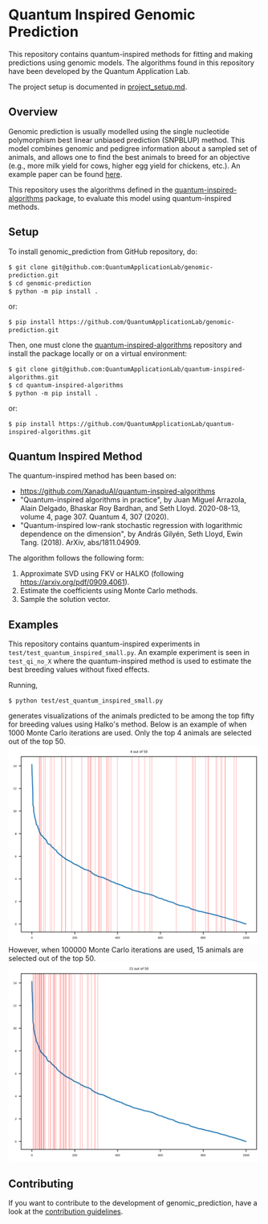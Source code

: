 # Quantum Inspired Genomic Prediction

This repository contains quantum-inspired methods for fitting and making predictions using genomic models. The algorithms found in this repository have been developed by the Quantum Application Lab.

The project setup is documented in [project_setup.md](project_setup.md).

## Overview
Genomic prediction is usually modelled using the single nucleotide polymorphism best linear unbiased prediction (SNPBLUP) method. This model combines genomic and pedigree information about a sampled set of animals, and allows one to find the best animals to breed for an objective (e.g., more milk yield for cows, higher egg yield for chickens, etc.). An example paper can be found [here](https://pure.tudelft.nl/ws/portalfiles/portal/89307446/s12711_021_00626_1.pdf). 

This repository uses the algorithms defined in the [quantum-inspired-algorithms](https://github.com/QuantumApplicationLab/quantum-inspired-algorithms) package, to evaluate this model using quantum-inspired methods. 

## Setup

To install genomic_prediction from GitHub repository, do:

```shell
$ git clone git@github.com:QuantumApplicationLab/genomic-prediction.git
$ cd genomic-prediction
$ python -m pip install .
```
or: 
```shell
$ pip install https://github.com/QuantumApplicationLab/genomic-prediction.git
```

Then, one must clone the [quantum-inspired-algorithms](https://github.com/QuantumApplicationLab/quantum-inspired-algorithms) repository and install the package locally or on a virtual environment:

```shell
$ git clone git@github.com:QuantumApplicationLab/quantum-inspired-algorithms.git
$ cd quantum-inspired-algorithms
$ python -m pip install .
```
or:
```shell
$ pip install https://github.com/QuantumApplicationLab/quantum-inspired-algorithms.git
```

## Quantum Inspired Method

The quantum-inspired method has been based on:
- https://github.com/XanaduAI/quantum-inspired-algorithms
- "Quantum-inspired algorithms in practice", by Juan Miguel Arrazola, Alain Delgado, Bhaskar Roy Bardhan, and Seth Lloyd. 2020-08-13, volume 4, page 307. Quantum 4, 307 (2020).
- "Quantum-inspired low-rank stochastic regression with logarithmic dependence on the dimension", by András Gilyén, Seth Lloyd, Ewin Tang. (2018). ArXiv, abs/1811.04909.

The algorithm follows the following form:
1. Approximate SVD using FKV or HALKO (following https://arxiv.org/pdf/0909.4061).
2. Estimate the coefficients using Monte Carlo methods.
3. Sample the solution vector.

## Examples

This repository contains quantum-inspired experiments in `test/test_quantum_inspired_small.py`. An example experiment is seen in `test_qi_no_X` where the quantum-inspired method is used to estimate the best breeding values without fixed effects. 

Running,
```shell
$ python test/est_quantum_inspired_small.py
```
generates visualizations of the animals predicted to be among the top fifty for breeding values using Halko's method. Below is an example of when 1000 Monte Carlo iterations are used. Only the top 4 animals are selected out of the top 50.
![1000](docs/test_qi_no_X_1000_matches.png)
However, when 100000 Monte Carlo iterations are used, 15 animals are selected out of the top 50. 
![100000](docs/test_qi_no_X_100000_matches.png)

## Contributing

If you want to contribute to the development of genomic_prediction,
have a look at the [contribution guidelines](CONTRIBUTING.md).

